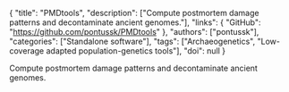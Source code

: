 {
  "title": "PMDtools",
  "description": ["Compute postmortem damage patterns and decontaminate ancient genomes."],
  "links": {
    "GitHub": "https://github.com/pontussk/PMDtools"
  },
  "authors": ["pontussk"],
  "categories": ["Standalone software"],
  "tags": ["Archaeogenetics", "Low-coverage adapted population-genetics tools"],
  "doi": null
}

<!-- Generated by csv2md.R – do not edit by hand -->

Compute postmortem damage patterns and decontaminate ancient genomes.